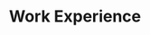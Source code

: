 ---
title: "Work Experience"
source: https://spot.sch.bme.hu/photo/2014/20140415_simonyi_konferencia
thumbnail: ../../../static/assets/albums/2014/0415-170527-nedi.jpg
images:
  - path: ../../../static/assets/albums/2014/0415-124907-imi.jpg
    source: https://spot.sch.bme.hu/photos/2014/20140415_simonyi_konferencia/rendezveny_es_werk/2048/0415-124907-imi.jpg
  - path: ../../../static/assets/albums/2014/0415-130641-laja.jpg
    source: https://spot.sch.bme.hu/photos/2014/20140415_simonyi_konferencia/ib028/2048/0415-130641-laja.jpg
  - path: ../../../static/assets/albums/2014/0415-133830-laja.jpg
    source: https://spot.sch.bme.hu/photos/2014/20140415_simonyi_konferencia/ib028/2048/0415-133830-laja.jpg
  - path: ../../../static/assets/albums/2014/0415-134046-laja.jpg
    source: https://spot.sch.bme.hu/photos/2014/20140415_simonyi_konferencia/ib028/2048/0415-134046-laja.jpg
  - path: ../../../static/assets/albums/2014/0415-134058-kaadam.jpg
    source: https://spot.sch.bme.hu/photos/2014/20140415_simonyi_konferencia/ib025/2048/0415-134058-kaadam.jpg
---